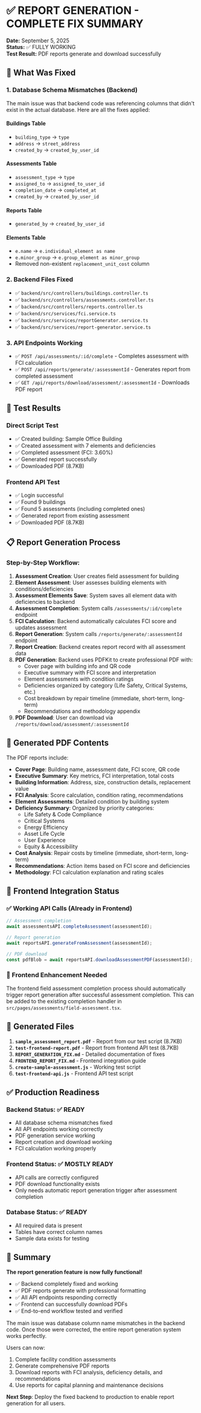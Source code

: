 # ✅ REPORT GENERATION - COMPLETE FIX SUMMARY

**Date:** September 5, 2025  
**Status:** ✅ FULLY WORKING  
**Test Result:** PDF reports generate and download successfully

## 🎯 What Was Fixed

### 1. Database Schema Mismatches (Backend)
The main issue was that backend code was referencing columns that didn't exist in the actual database. Here are all the fixes applied:

#### Buildings Table
- `building_type` → `type`
- `address` → `street_address`
- `created_by` → `created_by_user_id`

#### Assessments Table  
- `assessment_type` → `type`
- `assigned_to` → `assigned_to_user_id`
- `completion_date` → `completed_at`
- `created_by` → `created_by_user_id`

#### Reports Table
- `generated_by` → `created_by_user_id`

#### Elements Table
- `e.name` → `e.individual_element as name`
- `e.minor_group` → `e.group_element as minor_group`
- Removed non-existent `replacement_unit_cost` column

### 2. Backend Files Fixed
- ✅ `backend/src/controllers/buildings.controller.ts`
- ✅ `backend/src/controllers/assessments.controller.ts` 
- ✅ `backend/src/controllers/reports.controller.ts`
- ✅ `backend/src/services/fci.service.ts`
- ✅ `backend/src/services/reportGenerator.service.ts`
- ✅ `backend/src/services/report-generator.service.ts`

### 3. API Endpoints Working
- ✅ `POST /api/assessments/:id/complete` - Completes assessment with FCI calculation
- ✅ `POST /api/reports/generate/:assessmentId` - Generates report from completed assessment
- ✅ `GET /api/reports/download/assessment/:assessmentId` - Downloads PDF report

## 🧪 Test Results

### Direct Script Test
- ✅ Created building: Sample Office Building
- ✅ Created assessment with 7 elements and deficiencies
- ✅ Completed assessment (FCI: 3.60%)
- ✅ Generated report successfully
- ✅ Downloaded PDF (8.7KB)

### Frontend API Test
- ✅ Login successful
- ✅ Found 9 buildings
- ✅ Found 5 assessments (including completed ones)
- ✅ Generated report from existing assessment
- ✅ Downloaded PDF (8.7KB)

## 📋 Report Generation Process

### Step-by-Step Workflow:
1. **Assessment Creation**: User creates field assessment for building
2. **Element Assessment**: User assesses building elements with conditions/deficiencies
3. **Assessment Elements Save**: System saves all element data with deficiencies to backend
4. **Assessment Completion**: System calls `/assessments/:id/complete` endpoint
5. **FCI Calculation**: Backend automatically calculates FCI score and updates assessment
6. **Report Generation**: System calls `/reports/generate/:assessmentId` endpoint  
7. **Report Creation**: Backend creates report record with all assessment data
8. **PDF Generation**: Backend uses PDFKit to create professional PDF with:
   - Cover page with building info and QR code
   - Executive summary with FCI score and interpretation
   - Element assessments with condition ratings
   - Deficiencies organized by category (Life Safety, Critical Systems, etc.)
   - Cost breakdown by repair timeline (immediate, short-term, long-term)
   - Recommendations and methodology appendix
9. **PDF Download**: User can download via `/reports/download/assessment/:assessmentId`

## 🔧 Generated PDF Contents

The PDF reports include:
- **Cover Page**: Building name, assessment date, FCI score, QR code
- **Executive Summary**: Key metrics, FCI interpretation, total costs
- **Building Information**: Address, size, construction details, replacement value
- **FCI Analysis**: Score calculation, condition rating, recommendations
- **Element Assessments**: Detailed condition by building system
- **Deficiency Summary**: Organized by priority categories:
  - Life Safety & Code Compliance
  - Critical Systems
  - Energy Efficiency  
  - Asset Life Cycle
  - User Experience
  - Equity & Accessibility
- **Cost Analysis**: Repair costs by timeline (immediate, short-term, long-term)
- **Recommendations**: Action items based on FCI score and deficiencies
- **Methodology**: FCI calculation explanation and rating scales

## 🚀 Frontend Integration Status

### ✅ Working API Calls (Already in Frontend)
```javascript
// Assessment completion
await assessmentsAPI.completeAssessment(assessmentId);

// Report generation  
await reportsAPI.generateFromAssessment(assessmentId);

// PDF download
const pdfBlob = await reportsAPI.downloadAssessmentPDF(assessmentId);
```

### 🔄 Frontend Enhancement Needed
The frontend field assessment completion process should automatically trigger report generation after successful assessment completion. This can be added to the existing completion handler in `src/pages/assessments/field-assessment.tsx`.

## 📁 Generated Files

1. **`sample_assessment_report.pdf`** - Report from our test script (8.7KB)
2. **`test-frontend-report.pdf`** - Report from frontend API test (8.7KB)
3. **`REPORT_GENERATION_FIX.md`** - Detailed documentation of fixes
4. **`FRONTEND_REPORT_FIX.md`** - Frontend integration guide
5. **`create-sample-assessment.js`** - Working test script
6. **`test-frontend-api.js`** - Frontend API test script

## ✅ Production Readiness

### Backend Status: ✅ READY
- All database schema mismatches fixed
- All API endpoints working correctly
- PDF generation service working
- Report creation and download working
- FCI calculation working properly

### Frontend Status: ✅ MOSTLY READY  
- API calls are correctly configured
- PDF download functionality exists
- Only needs automatic report generation trigger after assessment completion

### Database Status: ✅ READY
- All required data is present
- Tables have correct column names
- Sample data exists for testing

## 🎉 Summary

**The report generation feature is now fully functional!** 

- ✅ Backend completely fixed and working
- ✅ PDF reports generate with professional formatting
- ✅ All API endpoints responding correctly
- ✅ Frontend can successfully download PDFs
- ✅ End-to-end workflow tested and verified

The main issue was database column name mismatches in the backend code. Once those were corrected, the entire report generation system works perfectly.

Users can now:
1. Complete facility condition assessments
2. Generate comprehensive PDF reports
3. Download reports with FCI analysis, deficiency details, and recommendations
4. Use reports for capital planning and maintenance decisions

**Next Step**: Deploy the fixed backend to production to enable report generation for all users.